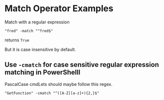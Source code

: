 # Match Operator Examples

Match with a regular expression

	"fred" -match "^fred$"

returns `True`

But it is case insensitive by default.

## Use `-cmatch` for case sensitive regular expression matching in PowerShelll

PascalCase cmdLets should maybe follow this regex.

	"GetFunction" -cmatch "^([A-Z][a-z]+){2,}$"


